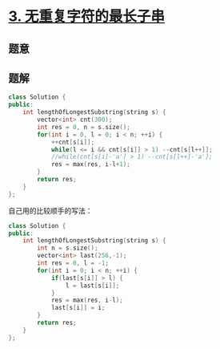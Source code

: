 #  [3. 无重复字符的最长子串](https://leetcode-cn.com/problems/longest-substring-without-repeating-characters/)

## 题意



## 题解



```c++
class Solution {
public:
    int lengthOfLongestSubstring(string s) {
        vector<int> cnt(300);
        int res = 0, n = s.size();
        for(int i = 0, l = 0; i < n; ++i) {
            ++cnt[s[i]];
            while(l <= i && cnt[s[i]] > 1) --cnt[s[l++]];
            //while(cnt[s[i]-'a'] > 1) --cnt[s[l++]-'a'];
            res = max(res, i-l+1);
        }
        return res;
    }
};
```

自己用的比较顺手的写法：

```c++
class Solution {
public:
    int lengthOfLongestSubstring(string s) {
        int n = s.size();
        vector<int> last(256,-1);
        int res = 0, l = -1;
        for(int i = 0; i < n; ++i) {
            if(last[s[i]] > l) {
                l = last[s[i]];
            }
            res = max(res, i-l);
            last[s[i]] = i;
        }
        return res;
    }
};
```



```python3

```

